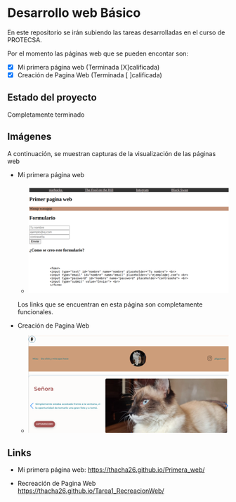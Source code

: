 # Desarrollo web Básico

En este repositorio se irán subiendo las tareas desarrolladas en el curso de PROTECSA.

Por el momento las páginas web que se pueden encontar son:

- [X] Mi primera página web (Terminada [X]calificada)
- [X] Creación de Pagina Web (Terminada [ ]calificada)

## Estado del proyecto

Completamente terminado

## Imágenes

A continuación, se muestran capturas de la visualización de las páginas web

- Mi primera página web
    - ![Captura de la primera web](https://github.com/Thacha26/Thacha26.github.io/blob/main/Capturas/Primera_capweb)

    Los links que se encuentran en esta página son completamente funcionales.

- Creación de Pagina Web
    - ![Captura de la creación de una web](https://github.com/Thacha26/Thacha26.github.io/blob/main/Capturas/image.png)

## Links

- Mi primera página web:
https://thacha26.github.io/Primera_web/

- Recreación de Pagina Web
https://thacha26.github.io/Tarea1_RecreacionWeb/